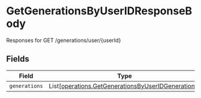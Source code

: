 # GetGenerationsByUserIDResponseBody

Responses for GET /generations/user/{userId}


## Fields

| Field                                                                                                              | Type                                                                                                               | Required                                                                                                           | Description                                                                                                        |
| ------------------------------------------------------------------------------------------------------------------ | ------------------------------------------------------------------------------------------------------------------ | ------------------------------------------------------------------------------------------------------------------ | ------------------------------------------------------------------------------------------------------------------ |
| `generations`                                                                                                      | List[[operations.GetGenerationsByUserIDGenerations](../../models/operations/getgenerationsbyuseridgenerations.md)] | :heavy_minus_sign:                                                                                                 | N/A                                                                                                                |